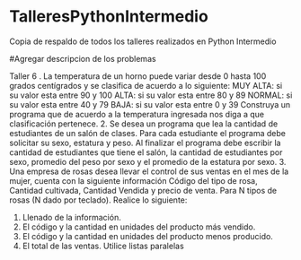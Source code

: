 # TalleresPythonIntermedio
Copia de respaldo de todos los talleres realizados en Python Intermedio 

#Agregar descripcion de los problemas

Taller 6
. La temperatura de un horno puede variar desde 0 hasta 100 grados centígrados y se clasifica de 
acuerdo a lo siguiente:
MUY ALTA: si su valor esta entre 90 y 100
ALTA: si su valor esta entre 80 y 89
NORMAL: si su valor esta entre 40 y 79
BAJA: si su valor esta entre 0 y 39
Construya un programa que de acuerdo a la temperatura ingresada nos diga a que clasificación 
pertenece.
2. Se desea un programa que lea la cantidad de estudiantes de un salón de clases. Para cada estudiante 
el programa debe solicitar su sexo, estatura y peso. Al finalizar el programa debe escribir la cantidad 
de estudiantes que tiene el salón, la cantidad de estudiantes por sexo, promedio del peso por sexo y 
el promedio de la estatura por sexo.
3. Una empresa de rosas desea llevar el control de sus ventas en el mes de la mujer, cuenta con la 
siguiente información Código del tipo de rosa, Cantidad cultivada, Cantidad Vendida y precio de venta. 
Para N tipos de rosas (N dado por teclado). Realice lo siguiente: 
1. Llenado de la información. 
2. El código y la cantidad en unidades del producto más vendido. 
3. El código y la cantidad en unidades del producto menos producido. 
4. El total de las ventas. 
Utilice listas paralelas
